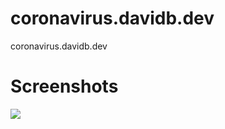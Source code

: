 # coronavirus.davidb.dev
coronavirus.davidb.dev






# Screenshots

![](https://user-images.githubusercontent.com/6873202/77182526-59cf4680-6ae6-11ea-8ab6-c7817c22e4ff.png)
